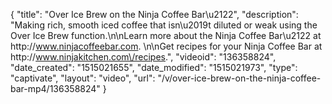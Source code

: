 {
    "title": "Over Ice Brew on the Ninja Coffee Bar\u2122",
    "description": "Making rich, smooth iced coffee that isn\u2019t diluted or weak using the Over Ice Brew function.\n\nLearn more about the Ninja Coffee Bar\u2122 at http:\/\/www.ninjacoffeebar.com. \n\nGet recipes for your Ninja Coffee Bar at http:\/\/www.ninjakitchen.com\/recipes.",
    "videoid": "136358824",
    "date_created": "1515021655",
    "date_modified": "1515021973",
    "type": "captivate",
    "layout": "video",
    "url": "\/v\/over-ice-brew-on-the-ninja-coffee-bar-mp4\/136358824"
}